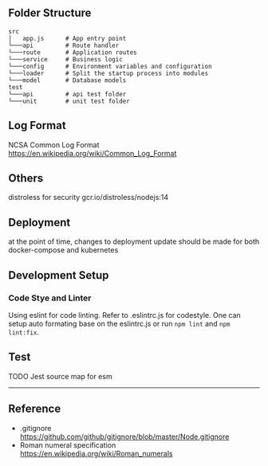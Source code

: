 ## Folder Structure
```
src
│   app.js      # App entry point
└───api         # Route handler
└───route       # Application routes
└───service     # Business logic
└───config      # Environment variables and configuration
└───loader      # Split the startup process into modules
└───model       # Database models
test
└───api         # api test folder
└───unit        # unit test folder
```

## Log Format
NCSA Common Log Format https://en.wikipedia.org/wiki/Common_Log_Format

## Others
distroless for security
gcr.io/distroless/nodejs:14


## Deployment
at the point of time, changes to deployment update should be made for both docker-compose and kubernetes

## Development Setup
### Code Stye and Linter
Using eslint for code linting. Refer to .eslintrc.js for codestyle.
One can setup auto formating base on the eslintrc.js or run `npm lint` and `npm lint:fix`. 

## Test
TODO Jest source map for esm

---
## Reference
- .gitignore https://github.com/github/gitignore/blob/master/Node.gitignore
- Roman numeral specification https://en.wikipedia.org/wiki/Roman_numerals
